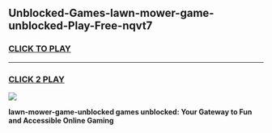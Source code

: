 
## Unblocked-Games-lawn-mower-game-unblocked-Play-Free-nqvt7
<h3>
<a href="https://premium76.site?title=lawn-mower-game-unblocked&ref=18A">CLICK TO PLAY</a></h3>
<hr>

<h3>
<a href="https://premium76.site?title=lawn-mower-game-unblocked&ref=18A">CLICK 2 PLAY</a>
  
</h3>

<a href="https://premium76.site?title=lawn-mower-game-unblocked&ref=18A"><img src="https://clearcache.store/games.png"></a>


**lawn-mower-game-unblocked games unblocked: Your Gateway to Fun and Accessible Online Gaming**
